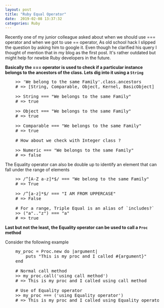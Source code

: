 ```yaml
---
layout: post
title: "Ruby Equal Operator"
date:  2019-02-08 13:37:32
categories: Ruby
---
```


Recently one of my junior colleague asked about when we should use === operator and when we got to use == operator, As old school hack I slipped the question by asking him to google it. Even though he clarified his query I thought of mention that in my blog as the first post. It's rather outdated but might help for newbie Ruby developers in the future.

<b>Basically the === operator is used to check if a particular instance belongs to the ancestors of the class. Lets dig into it using a `String` </b>

<pre>
    >> 'We belong to the same Family'.class.ancestors
    # => [String, Comparable, Object, Kernel, BasicObject]

    >> String === "We belongs to the same Family"
    # => true

    >> Object === "We belongs to the same Family"
    # => true

    >> Comparable === "We belongs to the same Family"
    # => true

    # How about we check with Integer class ?

    >> Numeric === "We belongs to the same Family"
    # => false
</pre>
The Equality operator can also be double up to identify an element that can fall under the range of elements
<pre>
    >> /^[A-Z a-z]*$/ === "We belong to the same Family"  
    # => True

    >> /^[a-z]*$/ === "I AM FROM UPPERCASE"  
    # => False

    # For a range, Triple Equal is an alias of `includes?`
    >> ("a".."z") === "a"
    # => true
</pre>

<b> Last but not the least, the Equality operator can be used to call a `Proc` method </b>

Consider the following example

<pre>
    my_proc = Proc.new do |argument|
        puts "This is my proc and I called #{argument}"
    end

    # Normal call method
    >> my_proc.call('using call method')
    # => This is my proc and I called using call method

    # Use of Equality operator
    >> my_proc === ('using Equality operator')
    # => This is my proc and I called using Equality operator
</pre>